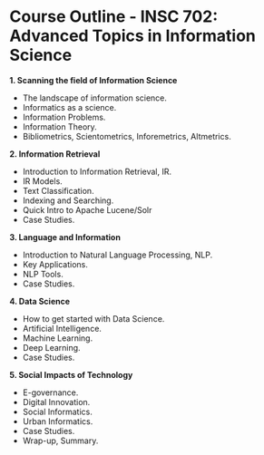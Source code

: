 # Course Outline - INSC 702: Advanced Topics in Information Science

**1. Scanning the field of Information Science**
+ The landscape of information science.
+ Informatics as a science.
+ Information Problems.
+ Information Theory.
+ Bibliometrics, Scientometrics, Inforemetrics, Altmetrics.

**2. Information Retrieval**
+ Introduction to Information Retrieval, IR.
+ IR Models.
+ Text Classification.
+ Indexing and Searching.
+ Quick Intro to Apache Lucene/Solr
+ Case Studies.

**3. Language and Information**
+ Introduction to Natural Language Processing, NLP.
+ Key Applications.
+ NLP Tools.
+ Case Studies.

**4. Data Science**
+ How to get started with Data Science.
+ Artificial Intelligence.
+ Machine Learning.
+ Deep Learning.
+ Case Studies.

**5. Social Impacts of Technology**
+ E-governance.
+ Digital Innovation.
+ Social Informatics.
+ Urban Informatics.
+ Case Studies.
+ Wrap-up, Summary.
